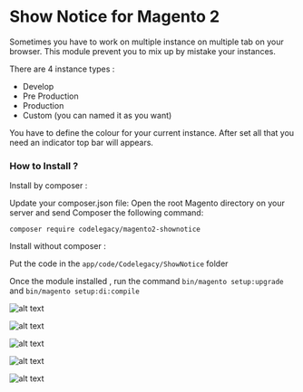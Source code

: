 # Show Notice for Magento 2

Sometimes you have to work on multiple instance on multiple tab on your browser. 
This module prevent you to mix up by mistake your instances.

There are 4 instance types :
* Develop
* Pre Production
* Production
* Custom (you can named it as you want)

You have to define the colour for your current instance.
After set all that you need an indicator top bar will appears.


### How to Install ?

Install by composer : 

Update your composer.json file:  Open the root Magento directory on your server and send Composer the following command: 

`composer require codelegacy/magento2-shownotice`

Install without composer :

Put the code in the `app/code/Codelegacy/ShowNotice` folder

Once the module installed , run the command 
`bin/magento setup:upgrade` and  `bin/magento setup:di:compile`


![alt text](https://github.com/Alexander-Pop/MageCode/master/view/adminhtml/web/images/examples/demo-login.png "Login page")


![alt text](https://github.com/Alexander-Pop/MageCode/master/view/adminhtml/web/images/examples/demo-login2.png "Login page")


![alt text](https://github.com/Alexander-Pop/MageCode/master/view/adminhtml/web/images/examples/demo-products.png "Products page")

![alt text](https://github.com/Alexander-Pop/MageCode/master/view/adminhtml/web/images/examples/demo-products2.png "Products page")


![alt text](https://github.com/Alexander-Pop/MageCode/master/view/adminhtml/web/images/examples/demo-settings.png "Settings page")
